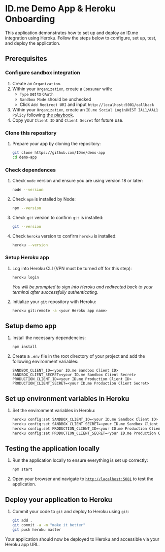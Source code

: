 # ID.me Demo App & Heroku Onboarding

This application demonstrates how to set up and deploy an ID.me integration using Heroku. Follow the steps below to configure, set up, test, and deploy the application.

## Prerequisites

### Configure sandbox integration

1. Create an `Organization`.
2. Within your `Organization`, create a `Consumer` with:
   - `Type` set to `OAuth`
   - `Sandbox Mode` should be unchecked
   - Click `Add Redirect URI` and input `http://localhost:5001/callback`
3. Within your `Organization`, create an `ID.me Social Login`/`NIST IAL1/AAL1` `Policy` following [the playbook](https://idmeinc.atlassian.net/wiki/spaces/SI/pages/3190456321/SE+-+Social+Login+Policy+Configuration).
4. Copy your `Client ID` and `Client Secret` for future use.

### Clone this repository

1. Prepare your app by cloning the repository:

    ```sh
    git clone https://github.com/IDme/demo-app
    cd demo-app
    ```

### Check dependences 

1. Check `node` version and ensure you are using version 18 or later:

    ```sh
    node --version
    ```

2. Check `npm` is installed by Node:

    ```sh
    npm --version
    ```

3. Check `git` version to confirm `git` is installed:

    ```sh
    git --version
    ```

4. Check `heroku` version to confirm `heroku` is installed:

    ```sh
    heroku --version
    ```

### Setup Heroku app

1. Log into Heroku CLI (VPN must be turned off for this step):

    ```sh
    heroku login
    ```

    *You will be prompted to sign into Heroku and redirected back to your terminal after successfully authenticating.*

2. Initialize your `git` repository with Heroku:

    ```sh
    heroku git:remote -a <your Heroku app name>
    ```

## Setup demo app

1. Install the necessary dependencies:

    ```sh
    npm install
    ```

2. Create a `.env` file in the root directory of your project and add the following environment variables:

    ```plaintext
    SANDBOX_CLIENT_ID=<your ID.me Sandbox Client ID>
    SANDBOX_CLIENT_SECRET=<your ID.me Sandbox Client Secret>
    PRODUCTION_CLIENT_ID=<your ID.me Production Client ID>
    PRODUCTION_CLIENT_SECRET=<your ID.me Production Client Secret>
    ```

## Set up environment variables in Heroku

1. Set the environment variables in Heroku:

    ```sh
    heroku config:set SANDBOX_CLIENT_ID=<your ID.me Sandbox Client ID>
    heroku config:set SANDBOX_CLIENT_SECRET=<your ID.me Sandbox Client Secret>
    heroku config:set PRODUCTION_CLIENT_ID=<your ID.me Production Client ID>
    heroku config:set PRODUCTION_CLIENT_SECRET=<your ID.me Production Client Secret>
    ```

## Testing the application locally

1. Run the application locally to ensure everything is set up correctly:

    ```sh
    npm start
    ```

2. Open your browser and navigate to [`http://localhost:5001`](http://localhost:5001) to test the application.

## Deploy your application to Heroku

1. Commit your code to `git` and deploy to Heroku using `git`:

    ```sh
    git add .
    git commit -a -m "make it better"
    git push heroku master
    ```

Your application should now be deployed to Heroku and accessible via your Heroku app URL.
